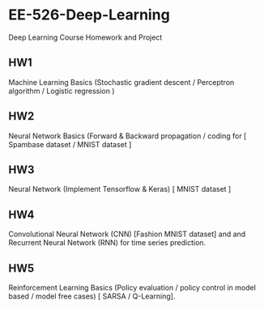# EE-526-Deep-Learning
Deep Learning Course Homework and Project

## HW1
Machine Learning Basics (Stochastic gradient descent / Perceptron algorithm / Logistic regression )

## HW2
Neural Network Basics (Forward & Backward propagation / coding for [ Spambase dataset / MNIST dataset ]

## HW3
Neural Network (Implement Tensorflow & Keras) [  MNIST dataset ]

## HW4
Convolutional Neural Network (CNN) [Fashion MNIST dataset] and and Recurrent Neural Network (RNN) for time series prediction.

## HW5
Reinforcement Learning Basics (Policy evaluation / policy control in model based / model free cases) [ SARSA / Q-Learning]. 
